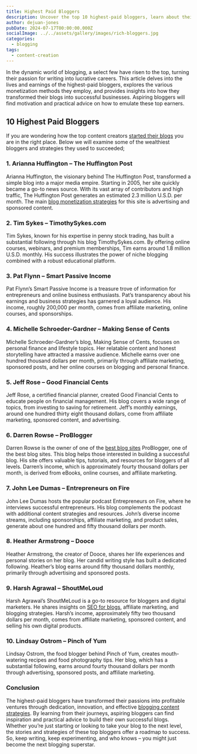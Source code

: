 ```yaml
---
title: Highest Paid Bloggers
description: Uncover the top 10 highest-paid bloggers, learn about their monthly earnings, and explore the strategies they use to monetize their blogs.
author: dejuan-jones
pubDate: 2024-07-17T00:00:00.000Z
socialImage: ../../assets/gallery/images/rich-bloggers.jpg
categories:
  - blogging
tags:
  - content-creation
---
```


In the dynamic world of blogging, a select few have risen to the top, turning their passion for writing into lucrative careers. This article delves into the lives and earnings of the highest-paid bloggers, explores the various monetization methods they employ, and provides insights into how they transformed their blogs into successful businesses. Aspiring bloggers will find motivation and practical advice on how to emulate these top earners.

## 10 Highest Paid Bloggers

If you are wondering how the top content creators [started their blogs](/blog/how-to-make-a-blog) you are in the right place. Below we will examine some of the wealthiest bloggers and strategies they used to succeeded;

### 1. Arianna Huffington – The Huffington Post

Arianna Huffington, the visionary behind The Huffington Post, transformed a simple blog into a major media empire. Starting in 2005, her site quickly became a go-to news source. With its vast array of contributors and high traffic, The Huffington Post generates an estimated 2.3 million U.S.D. per month. The main [blog monetization strategies](/blog/monetize-a-blog) for this site is advertising and sponsored content.

### 2. Tim Sykes – TimothySykes.com

Tim Sykes, known for his expertise in penny stock trading, has built a substantial following through his blog TimothySykes.com. By offering online courses, webinars, and premium memberships, Tim earns around 1.8 million U.S.D. monthly. His success illustrates the power of niche blogging combined with a robust educational platform.

### 3. Pat Flynn – Smart Passive Income

Pat Flynn’s Smart Passive Income is a treasure trove of information for entrepreneurs and online business enthusiasts. Pat’s transparency about his earnings and business strategies has garnered a loyal audience. His income, roughly 200,000 per month, comes from affiliate marketing, online courses, and sponsorships.

### 4. Michelle Schroeder-Gardner – Making Sense of Cents

Michelle Schroeder-Gardner’s blog, Making Sense of Cents, focuses on personal finance and lifestyle topics. Her relatable content and honest storytelling have attracted a massive audience. Michelle earns over one hundred thousand dollars per month, primarily through affiliate marketing, sponsored posts, and her online courses on blogging and personal finance.

### 5. Jeff Rose – Good Financial Cents

Jeff Rose, a certified financial planner, created Good Financial Cents to educate people on financial management. His blog covers a wide range of topics, from investing to saving for retirement. Jeff’s monthly earnings, around one hundred thirty eight thousand dollars, come from affiliate marketing, sponsored content, and advertising.

### 6. Darren Rowse – ProBlogger

Darren Rowse is the owner of one of the [best blog sites](/blog/best-blog-platforms) ProBlogger, one of the best blog sites. This blog helps those interested in building a successful blog. His site offers valuable tips, tutorials, and resources for bloggers of all levels. Darren’s income, which is approximately fourty thousand dollars per month, is derived from eBooks, online courses, and affiliate marketing.

### 7. John Lee Dumas – Entrepreneurs on Fire

John Lee Dumas hosts the popular podcast Entrepreneurs on Fire, where he interviews successful entrepreneurs. His blog complements the podcast with additional content strategies and resources. John’s diverse income streams, including sponsorships, affiliate marketing, and product sales, generate about one hundred and fifty thousand dollars per month.

### 8. Heather Armstrong – Dooce

Heather Armstrong, the creator of Dooce, shares her life experiences and personal stories on her blog. Her candid writing style has built a dedicated following. Heather’s blog earns around fifty thousand dollars monthly, primarily through advertising and sponsored posts.

### 9. Harsh Agrawal – ShoutMeLoud

Harsh Agrawal’s ShoutMeLoud is a go-to resource for bloggers and digital marketers. He shares insights on [SEO for blogs](/blog/seo-for-bloggers), affiliate marketing, and blogging strategies. Harsh’s income, approximately fifty two thousand dollars per month, comes from affiliate marketing, sponsored content, and selling his own digital products.

### 10. Lindsay Ostrom – Pinch of Yum

Lindsay Ostrom, the food blogger behind Pinch of Yum, creates mouth-watering recipes and food photography tips. Her blog, which has a substantial following, earns around fourty thousand dollars per month through advertising, sponsored posts, and affiliate marketing.

### Conclusion

The highest-paid bloggers have transformed their passions into profitable ventures through dedication, innovation, and effective [blogging content strategies](/blog/content-strategies-for-bloggers). By learning from their journeys, aspiring bloggers can find inspiration and practical advice to build their own successful blogs. Whether you’re just starting or looking to take your blog to the next level, the stories and strategies of these top bloggers offer a roadmap to success. So, keep writing, keep experimenting, and who knows – you might just become the next blogging superstar.
